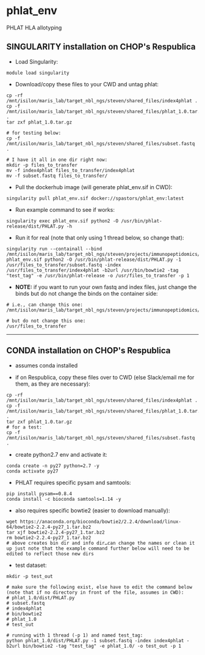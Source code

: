 # phlat_env
PHLAT HLA allotyping

## SINGULARITY installation on CHOP's Respublica

* Load Singularity:

```
module load singularity
```

* Download/copy these files to your CWD and untag phlat:

```
cp -rf /mnt/isilon/maris_lab/target_nbl_ngs/steven/shared_files/index4phlat .
cp -f /mnt/isilon/maris_lab/target_nbl_ngs/steven/shared_files/phlat_1.0.tar.gz .
tar zxf phlat_1.0.tar.gz

# for testing below:
cp -f /mnt/isilon/maris_lab/target_nbl_ngs/steven/shared_files/subset.fastq .

# I have it all in one dir right now:
mkdir -p files_to_transfer
mv -f index4phlat files_to_transfer/index4phlat
mv -f subset.fastq files_to_transfer/
```

* Pull the dockerhub image (will generate phlat_env.sif in CWD):

```
singularity pull phlat_env.sif docker://spastors/phlat_env:latest
```

* Run example command to see if works:

```
singularity exec phlat_env.sif python2 -O /usr/bin/phlat-release/dist/PHLAT.py -h
```

* Run it for real (note that only using 1 thread below, so change that):

```
singularity run --containall --bind /mnt/isilon/maris_lab/target_nbl_ngs/steven/projects/immunopeptidomics/testing/files_to_transfer:/usr/files_to_transfer phlat_env.sif python2 -O /usr/bin/phlat-release/dist/PHLAT.py -1 /usr/files_to_transfer/subset.fastq -index /usr/files_to_transfer/index4phlat -b2url /usr/bin/bowtie2 -tag "test_tag" -e /usr/bin/phlat-release -o /usr/files_to_transfer -p 1
```

* __NOTE:__ if you want to run your own fastq and index files, just change the binds but do not change the binds on the container side:

```
# i.e., can change this one:
/mnt/isilon/maris_lab/target_nbl_ngs/steven/projects/immunopeptidomics/testing/files_to_transfer

# but do not change this one:
/usr/files_to_transfer
```

---

## CONDA installation on CHOP's Respublica

* assumes conda installed

* if on Respublica, copy these files over to CWD (else Slack/email me for them, as they are necessary):

```
cp -rf /mnt/isilon/maris_lab/target_nbl_ngs/steven/shared_files/index4phlat .
cp -f /mnt/isilon/maris_lab/target_nbl_ngs/steven/shared_files/phlat_1.0.tar.gz .
tar zxf phlat_1.0.tar.gz
# for a test:
cp -f /mnt/isilon/maris_lab/target_nbl_ngs/steven/shared_files/subset.fastq .
```

* create python2.7 env and activate it:

```
conda create -n py27 python=2.7 -y
conda activate py27
```

* PHLAT requires specific pysam and samtools:

```
pip install pysam==0.8.4
conda install -c bioconda samtools=1.14 -y
```

* also requires specific bowtie2 (easier to download manually):

```
wget https://anaconda.org/bioconda/bowtie2/2.2.4/download/linux-64/bowtie2-2.2.4-py27_1.tar.bz2
tar xjf bowtie2-2.2.4-py27_1.tar.bz2 
rm bowtie2-2.2.4-py27_1.tar.bz2
# above creates bin dir and info dir…can change the names or clean it up just note that the example command further below will need to be edited to reflect those new dirs
```

* test dataset:

```
mkdir -p test_out

# make sure the following exist, else have to edit the command below (note that if no directory in front of the file, assumes in CWD):
# phlat_1.0/dist/PHLAT.py
# subset.fastq
# index4phlat
# bin/bowtie2
# phlat_1.0
# test_out

# running with 1 thread (-p 1) and named test_tag:
python phlat_1.0/dist/PHLAT.py -1 subset.fastq -index index4phlat -b2url bin/bowtie2 -tag "test_tag" -e phlat_1.0/ -o test_out -p 1
```

